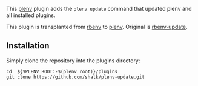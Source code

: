 This [plenv](https://github.com/tokuhirom/plenv) plugin adds the `plenv update` command that updated plenv and all installed plugins.

This plugin is transplanted from [rbenv](http://rbenv.org/) to [plenv](https://github.com/tokuhirom/plenv).
Original is [rbenv-update](https://github.com/rkh/rbenv-update).

## Installation

Simply clone the repository into the plugins directory:

    cd  ${$PLENV_ROOT:-$(plenv root)}/plugins
    git clone https://github.com/shalk/plenv-update.git 
